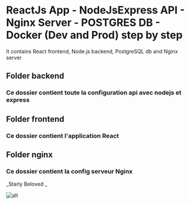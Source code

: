 # ReactJs App - NodeJsExpress API - Nginx Server - POSTGRES DB - Docker (Dev and Prod) step by step

It contains React frontend, Node.js backend, PostgreSQL db and Nginx server

## Folder backend

### Ce dossier contient toute la configuration api avec nodejs et express

## Folder frontend

### Ce dossier contient l'application React

## Folder nginx

### Ce dossier contient la config serveur Nginx

_Starly Beloved _

![alt](https://www.google.com/url?sa=i&url=https%3A%2F%2Fhugs4bugs.me%2FDocker-101%2F&psig=AOvVaw2jIeozJ9cry6vRyWU8aShj&ust=1651737118985000&source=images&cd=vfe&ved=0CAwQjRxqFwoTCIjb-biuxfcCFQAAAAAdAAAAABAD)
